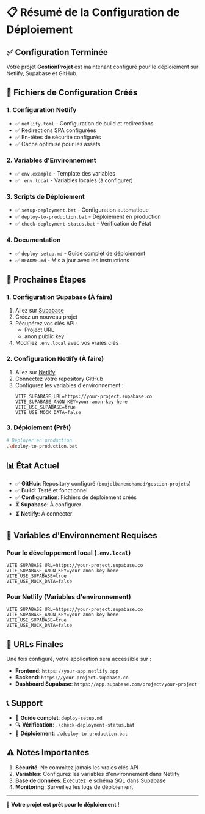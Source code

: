 # 📋 Résumé de la Configuration de Déploiement

## ✅ Configuration Terminée

Votre projet **GestionProjet** est maintenant configuré pour le déploiement sur Netlify, Supabase et GitHub.

## 🔧 Fichiers de Configuration Créés

### 1. **Configuration Netlify**
- ✅ `netlify.toml` - Configuration de build et redirections
- ✅ Redirections SPA configurées
- ✅ En-têtes de sécurité configurés
- ✅ Cache optimisé pour les assets

### 2. **Variables d'Environnement**
- ✅ `env.example` - Template des variables
- ✅ `.env.local` - Variables locales (à configurer)

### 3. **Scripts de Déploiement**
- ✅ `setup-deployment.bat` - Configuration automatique
- ✅ `deploy-to-production.bat` - Déploiement en production
- ✅ `check-deployment-status.bat` - Vérification de l'état

### 4. **Documentation**
- ✅ `deploy-setup.md` - Guide complet de déploiement
- ✅ `README.md` - Mis à jour avec les instructions

## 🚀 Prochaines Étapes

### 1. **Configuration Supabase** (À faire)
1. Allez sur [Supabase](https://supabase.com)
2. Créez un nouveau projet
3. Récupérez vos clés API :
   - Project URL
   - anon public key
4. Modifiez `.env.local` avec vos vraies clés

### 2. **Configuration Netlify** (À faire)
1. Allez sur [Netlify](https://netlify.com)
2. Connectez votre repository GitHub
3. Configurez les variables d'environnement :
   ```
   VITE_SUPABASE_URL=https://your-project.supabase.co
   VITE_SUPABASE_ANON_KEY=your-anon-key-here
   VITE_USE_SUPABASE=true
   VITE_USE_MOCK_DATA=false
   ```

### 3. **Déploiement** (Prêt)
```bash
# Déployer en production
.\deploy-to-production.bat
```

## 📊 État Actuel

- ✅ **GitHub**: Repository configuré (`boujelbanemohamed/gestion-projets`)
- ✅ **Build**: Testé et fonctionnel
- ✅ **Configuration**: Fichiers de déploiement créés
- ⏳ **Supabase**: À configurer
- ⏳ **Netlify**: À connecter

## 🔑 Variables d'Environnement Requises

### Pour le développement local (`.env.local`)
```
VITE_SUPABASE_URL=https://your-project.supabase.co
VITE_SUPABASE_ANON_KEY=your-anon-key-here
VITE_USE_SUPABASE=true
VITE_USE_MOCK_DATA=false
```

### Pour Netlify (Variables d'environnement)
```
VITE_SUPABASE_URL=https://your-project.supabase.co
VITE_SUPABASE_ANON_KEY=your-anon-key-here
VITE_USE_SUPABASE=true
VITE_USE_MOCK_DATA=false
```

## 🎯 URLs Finales

Une fois configuré, votre application sera accessible sur :
- **Frontend**: `https://your-app.netlify.app`
- **Backend**: `https://your-project.supabase.co`
- **Dashboard Supabase**: `https://app.supabase.com/project/your-project`

## 📞 Support

- 📖 **Guide complet**: `deploy-setup.md`
- 🔍 **Vérification**: `.\check-deployment-status.bat`
- 🚀 **Déploiement**: `.\deploy-to-production.bat`

## ⚠️ Notes Importantes

1. **Sécurité**: Ne commitez jamais les vraies clés API
2. **Variables**: Configurez les variables d'environnement dans Netlify
3. **Base de données**: Exécutez le schéma SQL dans Supabase
4. **Monitoring**: Surveillez les logs de déploiement

---

**🎉 Votre projet est prêt pour le déploiement !**
